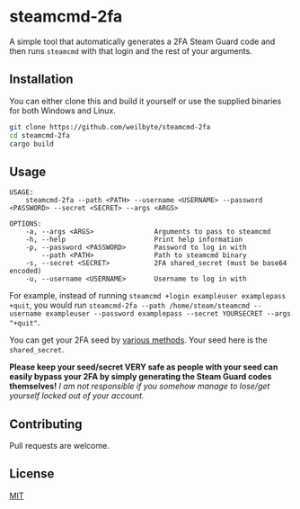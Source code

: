 # steamcmd-2fa

A simple tool that automatically generates a 2FA Steam Guard code and then runs `steamcmd` with that login and the rest of your arguments.

## Installation

You can either clone this and build it yourself or use the supplied binaries for both Windows and Linux.

```bash
git clone https://github.com/weilbyte/steamcmd-2fa
cd steamcmd-2fa
cargo build
```

## Usage
```
USAGE:
    steamcmd-2fa --path <PATH> --username <USERNAME> --password <PASSWORD> --secret <SECRET> --args <ARGS>

OPTIONS:
    -a, --args <ARGS>               Arguments to pass to steamcmd
    -h, --help                      Print help information
    -p, --password <PASSWORD>       Password to log in with
        --path <PATH>               Path to steamcmd binary
    -s, --secret <SECRET>           2FA shared_secret (must be base64 encoded)
    -u, --username <USERNAME>       Username to log in with
```

For example, instead of running `steamcmd +login exampleuser examplepass +quit`, you would run `steamcmd-2fa --path /home/steam/steamcmd --username exampleuser --password examplepass --secret YOURSECRET --args "+quit"`. 

You can get your 2FA seed by [various methods](https://github.com/SteamTimeIdler/stidler/wiki/Getting-your-%27shared_secret%27-code-for-use-with-Auto-Restarter-on-Mobile-Authentication). Your seed here is the `shared_secret`.

**Please keep your seed/secret VERY safe as people with your seed can easily bypass your 2FA by simply generating the Steam Guard codes themselves!**
*I am not responsible if you somehow manage to lose/get yourself locked out of your account.*

## Contributing
Pull requests are welcome. 
## License
[MIT](https://choosealicense.com/licenses/mit/)
